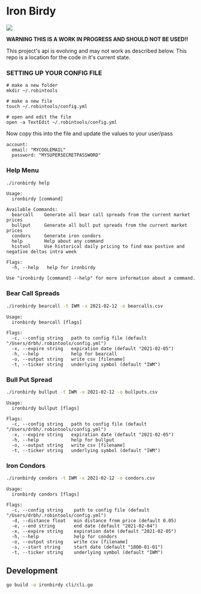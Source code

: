 
# Iron Birdy

<img src="https://media.giphy.com/media/xTka02cClo5HtVqpC8/giphy.gif"/>


**WARNING THIS IS A WORK IN PROGRESS AND SHOULD NOT BE USED!!**

This project's api is evolving and may not work as described below. This repo is a location for the code in it's current state.



### SETTING UP YOUR CONFIG FILE

```
# make a new folder
mkdir ~/.robintools

# make a new file
touch ~/.robintools/config.yml 

# open and edit the file
open -a TextEdit ~/.robintools/config.yml
```

Now copy this into the file and update the values to your user/pass

```
account:
  email: "MYCOOLEMAIL"
  password: "MYSUPERSECRETPASSWORD"
```




### Help Menu

```bash
./ironbirdy help  
```
```
Usage:
  ironbirdy [command]

Available Commands:
  bearcall    Generate all bear call spreads from the current market prices
  bullput     Generate all bull put spreads from the current market prices
  condors     Generate iron condors
  help        Help about any command
  histvol     Use historical daily pricing to find max postive and negative deltas intra week

Flags:
  -h, --help   help for ironbirdy

Use "ironbirdy [command] --help" for more information about a command.
```


### Bear Call Spreads

```bash
./ironbirdy bearcall -t IWM -x 2021-02-12 -o bearcalls.csv 
```
```
Usage:
  ironbirdy bearcall [flags]

Flags:
  -c, --config string   path to config file (default "/Users/drbh/.robintools/config.yml")
  -x, --expire string   expiration date (default "2021-02-05")
  -h, --help            help for bearcall
  -o, --output string   write csv [filename]
  -t, --ticker string   underlying symbol (default "IWM")
```


### Bull Put Spread

```bash
./ironbirdy bullput -t IWM -x 2021-02-12 -o bullputs.csv 
```
```
Usage:
  ironbirdy bullput [flags]

Flags:
  -c, --config string   path to config file (default "/Users/drbh/.robintools/config.yml")
  -x, --expire string   expiration date (default "2021-02-05")
  -h, --help            help for bullput
  -o, --output string   write csv [filename]
  -t, --ticker string   underlying symbol (default "IWM")
```


### Iron Condors

```bash
./ironbirdy condors -t IWM -x 2021-02-12 -o condors.csv 
```
```
Usage:
  ironbirdy condors [flags]

Flags:
  -c, --config string    path to config file (default "/Users/drbh/.robintools/config.yml")
  -d, --distance float   min distance from price (default 0.05)
  -e, --end string       end date (default "2021-02-04")
  -x, --expire string    expiration date (default "2021-02-05")
  -h, --help             help for condors
  -o, --output string    write csv [filename]
  -s, --start string     start date (default "1800-01-01")
  -t, --ticker string    underlying symbol (default "IWM")
```

##  Development

```bash
go build -o ironbirdy cli/cli.go
```